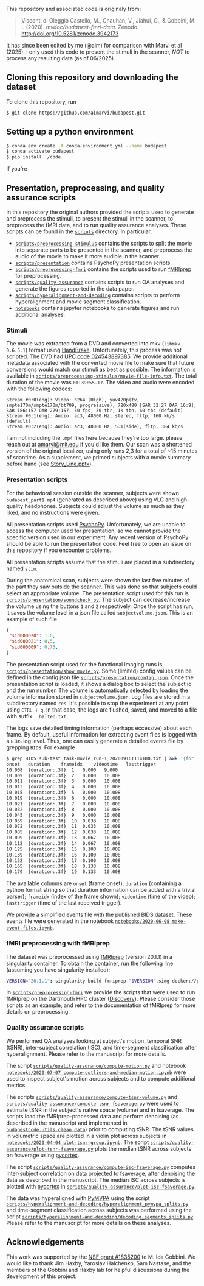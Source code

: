 This repository and associated code is originaly from:

> Visconti di Oleggio Castello, M., Chauhan,  V., Jiahui, G., & Gobbini, M. I. (2020).  *mvdoc/budapest-fmri-data*. Zenodo.  http://doi.org/10.5281/zenodo.3942173

It has since been edited by me (@aim) for comparison with Marvi et al (2025). I only used this code to present the stimuli in the scanner, *NOT* to process any resulting data (as of 06/2025).

## Cloning this repository and downloading the dataset

To clone this repository, run

```bash
$ git clone https://github.com/aimarvi/budapest.git
```

## Setting up a python environment
```bash
$ conda env create -f conda-environment.yml --name budapest
$ conda activate budapest
$ pip install ./code
```

If you're 

## Presentation, preprocessing, and quality assurance scripts

In this repository the original authors provided the scripts used to generate and preprocess the stimuli, to present the stimuli in the scanner, to preprocess the fMRI data, and to run quality assurance analyses. These scripts can be found in the [`scripts`](scripts) directory. In particular,

- [`scripts/preprocessing-stimulus`](scripts/preprocessing-stimulus) contains the scripts to
  split the movie into separate parts to be presented in the scanner, and preprocess the audio of the movie to make it more audible in the scanner.
- [`scripts/presentation`](scripts/presentation) contains PsychoPy presentation scripts.
- [`scripts/preprocessing-fmri`](scripts/preprocessing-fmri) contains the scripts used to run [fMRIprep](https://fmriprep.readthedocs.io/) for preprocessing.
- [`scripts/quality-assurance`](scripts/quality-assurance) contains scripts to run QA analyses and generate the figures reported in the data paper.
- [`scripts/hyperalignment-and-decoding`](hyperalignment-and-decoding) contains scripts to perform hyperalignment and movie segment classification.
- [`notebooks`](notebooks) contains jupyter notebooks to generate figures and run additional analyses.

### Stimuli

The movie was extracted from a DVD and converted into mkv (`libmkv 0.6.5.1`) format using [HandBrake](https://handbrake.fr/). Unfortunately, this process was not scripted. The DVD had [UPC code 024543897385](https://www.upcitemdb.com/upc/24543897385). We provide additional metadata associated with the converted movie file to make sure that future conversions would match our stimuli as best as possible. The information is available in [`scripts/preprocessing-stimulus/movie-file-info.txt`](scripts/preprocessing-stimulus/movie-file-info.txt). The total duration of the movie was `01:39:55.17`. The video and audio were encoded with the following codecs:

```
Stream #0:0(eng): Video: h264 (High), yuv420p(tv, smpte170m/smpte170m/bt709, progressive), 720x480 [SAR 32:27 DAR 16:9], SAR 186:157 DAR 279:157, 30 fps, 30 tbr, 1k tbn, 60 tbc (default)
Stream #0:1(eng): Audio: ac3, 48000 Hz, stereo, fltp, 160 kb/s (default)
Stream #0:2(eng): Audio: ac3, 48000 Hz, 5.1(side), fltp, 384 kb/s
```
I am not including the `.mp4` files here because they're too large. please reach out at amarvi@mit.edu if you'd like them. Our scan was a shortened version of the original localizer, using only runs 2,3 for a total of ~15 minutes of scantime. As a supplement, we primed subjects with a movie summary before hand (see [Story_Line.pptx](Story_Line.pptx)). 


### Presentation scripts

For the behavioral session outside the scanner, subjects were  shown `budapest_part1.mp4` (generated as described above) using VLC and high-quality headphones. Subjects could adjust the volume as much as they liked, and no instructions were given.

All presentation scripts used [PsychoPy](https://www.psychopy.org/). Unfortunately, we are unable to access the computer used for presentation, so we cannot provide the specific version used in our experiment. Any recent version of PsychoPy should be able to run the presentation code. Feel free to open an issue on this repository if you encounter problems.

All presentation scripts assume that the stimuli are placed in a subdirectory named `stim`.

During the anatomical scan, subjects were shown the last five minutes of the part they saw outside the scanner. This was done so that subjects could select an appropriate volume. The presentation script used for this run is [`scripts/presentation/soundcheck.py`](scripts/presentation/soundcheck.py). The subject can decrease/increase the volume using the buttons `1` and `2` respectively. Once the script has run, it saves the volume level in a json file called `subjectvolume.json`. This is an example of such file

```json
{
 "sid000020": 1.0,
 "sid000021": 0.5,
 "sid000009": 0.75,
}
```

The presentation script used for the functional imaging runs is [`scripts/presentation/show_movie.py`](scripts/presentation/show_movie.py). Some (limited) config values can be defined in the config json file [`scripts/presentation/config.json`](scripts/presentation/config.json). Once the presentation script is loaded, it shows a dialog box to select the subject id and the run number. The volume is automatically selected by loading the volume information stored in `subjectvolume.json`. Log files are stored in a subdirectory named `res`. It's possible to stop the experiment at any point using `CTRL + q`. In that case, the logs are flushed, saved, and moved to a file with suffix `__halted.txt`. 

The logs save detailed timing information (perhaps eccessive) about each frame. By default, useful information for extracting event files is logged with a `BIDS` log level. Thus, one can easily generate a detailed events file by grepping `BIDS`. For example

```bash
$ grep BIDS sub-test_task-movie_run-1_20200916T114100.txt | awk '{for (i=3; i<NF; i++) printf $i"\t";print $NF}' | head -20
onset	duration	frameidx	videotime	lasttrigger
10.008	{duration:.3f}	1	0.000	9.000
10.009	{duration:.3f}	2	0.000	10.008
10.011	{duration:.3f}	3	0.000	10.008
10.013	{duration:.3f}	4	0.000	10.008
10.015	{duration:.3f}	5	0.000	10.008
10.019	{duration:.3f}	6	0.000	10.008
10.021	{duration:.3f}	7	0.000	10.008
10.032	{duration:.3f}	8	0.000	10.008
10.045	{duration:.3f}	9	0.000	10.008
10.059	{duration:.3f}	10	0.033	10.008
10.072	{duration:.3f}	11	0.033	10.008
10.085	{duration:.3f}	12	0.033	10.008
10.099	{duration:.3f}	13	0.067	10.008
10.112	{duration:.3f}	14	0.067	10.008
10.125	{duration:.3f}	15	0.100	10.008
10.139	{duration:.3f}	16	0.100	10.008
10.152	{duration:.3f}	17	0.100	10.008
10.165	{duration:.3f}	18	0.133	10.008
10.179	{duration:.3f}	19	0.133	10.008
```

The available columns are `onset` (frame onset); `duration` (containing a python format string so that duration information can be added with a trivial parser); `frameidx` (index of the frame shown); `videotime` (time of the video); `lasttrigger` (time of the last received trigger).

We provide a simplified events file with the published BIDS dataset. These events file were generated in the notebook  [`notebooks/2020-06-08_make-event-files.ipynb`](notebooks/2020-06-08_make-event-files.ipynb).

### fMRI preprocessing with fMRIprep

The dataset was preprocessed using [fMRIprep](https://fmriprep.org) (version 20.1.1) in a singularity container. To obtain the container, run the following line (assuming you have singularity installed):

```bash
VERSION="20.1.1"; singularity build fmriprep-"$VERSION".simg docker://poldracklab/fmriprep:"$VERSION"
```

In [`scripts/preprocessing-fmri`](scripts/preprocessing-fmri) we provide the scripts that were used to run fMRIprep on the Dartmouth HPC cluster ([Discovery](https://rc.dartmouth.edu/index.php/discovery-overview/)). Please consider those scripts as an example, and refer to the documentation of fMRIprep for more details on preprocessing.

### Quality assurance scripts

We performed QA analyses looking at subject's motion, temporal SNR (tSNR), inter-subject correlation (ISC), and time-segment classification after hyperalignment. Please refer to the manuscript for more details.

The script [`scripts/quality-assurance/compute-motion.py`](scripts/quality-assurance/compute-motion.py) and notebook  [`notebooks/2020-07-07_compute-outliers-and-median-motion.ipynb`](notebooks/2020-07-07_compute-outliers-and-median-motion.ipynb) were used to inspect subject's motion across subjects and to compute additional metrics.

The scripts [`scripts/quality-assurance/compute-tsnr-volume.py`](scripts/quality-assurance/compute-tsnr-volume.py) and [`scripts/quality-assurance/compute-tsnr-fsaverage.py`](scripts/quality-assurance/compute-tsnr-fsaverage.py) were used to estimate tSNR in the subject's native space (volume) and in fsaverage. The scripts load the fMRIprep-processed data and perform denoising (as described in the manuscript and implemented in [`budapestcode.utils.clean_data`](https://github.com/mvdoc/budapest-fmri-data/blob/7b9059a1ead5002368487d8376c7345acc4e5511/code/budapestcode/utils.py#L55)) prior to computing tSNR. The tSNR values in volumetric space are plotted in a violin plot across subjects in [`notebooks/2020-04-04_plot-tsnr-group.ipynb`](notebooks/2020-04-04_plot-tsnr-group.ipynb). The script [`scripts/quality-assurance/plot-tsnr-fsaverage.py`](scripts/quality-assurance/plot-tsnr-fsaverage.py) plots the median tSNR across subjects on fsaverage using [pycortex](https://gallantlab.github.io/pycortex).

The script  [`scripts/quality-assurance/compute-isc-fsaverage.py`](scripts/quality-assurance/compute-isc-fsaverage.py) computes inter-subject correlation on data projected to fsaverage, after denoising the data as described in the manuscript. The median ISC across subjects is plotted with [pycortex](https://gallantlab.github.io/pycortex) in [`scripts/quality-assurance/plot-isc-fsaverage.py`](scripts/quality-assurance/plot-isc-fsaverage.py).

The data was hyperaligned with [PyMVPA](https://www.pymvpa.org) using the script [`scripts/hyperalignment-and-decoding/hyperalignment_pymvpa_splits.py`](scripts/hyperalignment-and-decoding/hyperalignment_pymvpa_splits.py) and time-segment classification across subjects was performed using the script [`scripts/hyperalignment-and-decoding/decoding_segments_splits.py`](scripts/hyperalignment-and-decoding/decoding_segments_splits.py). Please refer to the manuscript for more details on these analyses.

## Acknowledgements

This work was supported by the [NSF grant #1835200](https://www.nsf.gov/awardsearch/showAward?AWD_ID=1835200) to M. Ida Gobbini. We would like to thank Jim Haxby, Yaroslav Halchenko, Sam Nastase, and the members of the Gobbini and Haxby lab for helpful discussions during the development of this project.
